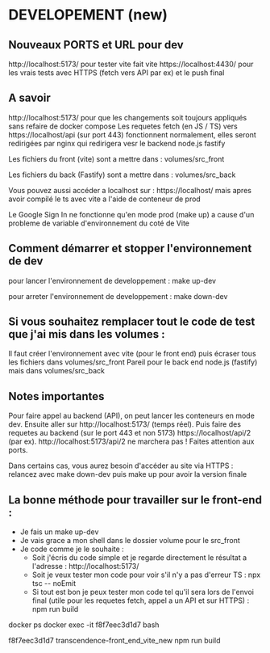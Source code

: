 # DEVELOPEMENT (new)

## Nouveaux PORTS et URL pour dev
http://localhost:5173/ pour tester vite fait vite
https://localhost:4430/ pour les vrais tests avec HTTPS (fetch vers API par ex) et le push final

## A savoir
http://localhost:5173/ pour que les changements soit toujours appliqués sans refaire de docker compose
Les requetes fetch (en JS / TS) vers https://localhost/api (sur port 443) fonctionnent normalement, elles seront redirigées par nginx qui redirigera vesr le backend node.js fastify

Les fichiers du front (vite) sont a mettre dans : volumes/src_front

Les fichiers du back (Fastify) sont a mettre dans : volumes/src_back

Vous pouvez aussi accéder a localhost sur : https://localhost/ mais apres avoir compilé le ts avec vite a l'aide de conteneur de prod

Le Google Sign In ne fonctionne qu'en mode prod (make up) a cause d'un probleme de variable d'environnement du coté de Vite

## Comment démarrer et stopper l'environnement de dev
pour lancer l'environnement de developpement : make up-dev

pour arreter l'environnement de developpement : make down-dev

## Si vous souhaitez remplacer tout le code de test que j'ai mis dans les volumes :
Il faut créer l'environnement avec vite (pour le front end) puis écraser tous les fichiers dans volumes/src_front
Pareil pour le back end node.js (fastify) mais dans volumes/src_back

## Notes importantes

Pour faire appel au backend (API), on peut lancer les conteneurs en mode dev. Ensuite aller sur http://localhost:5173/ (temps réel).
Puis faire des requetes au backend (sur le port 443 et non 5173) https://localhost/api/2 (par ex). http://localhost:5173/api/2 ne marchera pas ! Faites attention aux ports.

Dans certains cas, vous aurez besoin d'accéder au site via HTTPS : relancez avec make down-dev puis make up pour avoir la version finale


## La bonne méthode pour travailler sur le front-end :
- Je fais un make up-dev
- Je vais grace a mon shell dans le dossier volume pour le src_front
- Je code comme je le souhaite :
	- Soit j'écris du code simple et je regarde directement le résultat a l'adresse : http://localhost:5173/
	- Soit je veux tester mon code pour voir s'il n'y a pas d'erreur TS : npx tsc -- noEmit
	- Si tout est bon je peux tester mon code tel qu'il sera lors de l'envoi final (utile pour les requetes fetch, appel a un API et sur HTTPS) : npm run build



docker ps
docker exec -it f8f7eec3d1d7 bash

f8f7eec3d1d7   transcendence-front_end_vite_new
npm run build